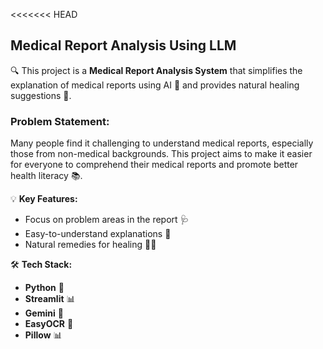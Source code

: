 <<<<<<< HEAD
## Medical Report Analysis Using LLM


🔍  This project is a **Medical Report Analysis System** that simplifies the explanation of medical reports using AI 🧠 and provides natural healing suggestions 🌱.

### **Problem Statement:**
Many people find it challenging to understand medical reports, especially those from non-medical backgrounds. This project aims to make it easier for everyone to comprehend their medical reports and promote better health literacy 📚.


💡 **Key Features:**
- Focus on problem areas in the report 🩺
- Easy-to-understand explanations 📝
- Natural remedies for healing 💊🌿

🛠️ **Tech Stack:**
- **Python** 🐍
- **Streamlit** 📊
- **Gemini** 🧠
- **EasyOCR** 🔗
- **Pillow** 📊


